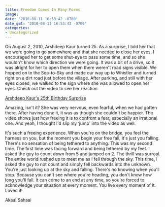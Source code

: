 ```yaml
---
title: Freedom Comes In Many Forms
image: 
date: '2010-08-11 16:53:42 -0700'
date_gmt: '2010-08-11 16:53:42 -0700'
categories:
- Uncategorized
---
```

<p>On August 2, 2010, Arshdeep Kaur turned 25. As a surprise, I told her that we were going to go somewhere and that she needed to close her eyes. I encouraged her to get some shut-eye to pass some time, and so she wouldn't know which direction we were going. It was a bit of a drive, so it was alright for her to open them when there weren't road signs visible. We hopped on to the Sea-to-Sky and made our way up to Whistler and turned right on a dirt road just before the village. After parking, and still with her eyes closed, we walked to the sign where she was allowed to open her eyes. Check out the video to see her reaction.</p>
<p><a href="http://vimeo.com/14052947" target="_blank">Arshdeep Kaur's 25th Birthday Surprise</a></p>
<p>Amazing, isn't it? She was very nervous, even fearful, when we had gotten there. After having done it, it was as though she couldn't be happier. The video shows just how freeing it is to confront a fear, especially an irrational one. And yeah, I thought I'd slip my &#8216;jump' into the video as well.</p>
<p>It's such a freeing experience. When you're on the bridge, you feel the harness on you, but the moment you begin your free fall, it's just you falling. There's no sensation of being tethered to anything. This was my second time. The first time was facing forward and being tethered by my feet. I asked the guy to count down from 5 and jumped on 2. The thrill was surreal. The entire world rushed up to meet me as I fell through the sky. This time, I asked the guy to not count and simply fell backwards into the unknown. You're just looking up at the sky and falling. There's no knowing when you'll stop. Because you can't see where you're heading, you don't know how long you'll fall. It can come to an end at any time, so you're forced to acknowledge your situation at every moment. You live every moment of it. Loved it!</p>
<p>Akaal Sahaai</p>
